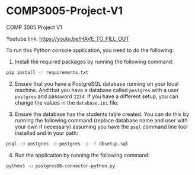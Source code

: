 # COMP3005-Project-V1

COMP 3005 Project V1

Youtube link: https://youtu.be/HAVE_TO_FILL_OUT

To run this Python console application, you need to do the following:

1. Install the required packages by running the following command:

```bash
pip install -r requirements.txt
```

2. Ensure that you have a PostgreSQL database running on your local machine. And that you have a database called `postgres` with a user `postgres` and password `1234`. If you have a different setup, you can change the values in the `database.ini` file.

3. Ensure the database has the students table created. You can do this by running the following command (replace database name and user with your own if necessary) assuming you have the `psql` command line tool installed and in your path:

```bash
psql -U postgres -d postgres -a -f dbsetup.sql
```

4. Run the application by running the following command:

```bash
python3 -u postgresDB-connector-python.py
```
